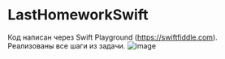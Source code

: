 # LastHomeworkSwift
Код написан через Swift Playground (https://swiftfiddle.com). Реализованы все шаги из задачи.
![image](https://user-images.githubusercontent.com/91346784/236023061-3bd63b57-682c-444e-86ca-ed6408434099.png)
